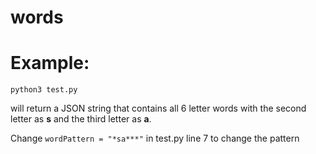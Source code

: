 # words

Example:
========

`python3 test.py`

will return a JSON string that contains all 6 letter words with the second letter as **s** and the third letter as **a**.

Change `wordPattern = "*sa***"` in test.py line 7 to change the pattern